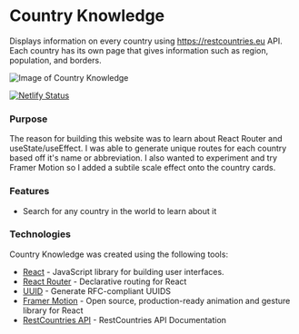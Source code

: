 # Country Knowledge

Displays information on every country using https://restcountries.eu API. Each country has its own page that gives information such as region, population, and borders.

![Image of Country Knowledge](https://www.mjdiggs.com/images/react-country.png)


[![Netlify Status](https://api.netlify.com/api/v1/badges/d5aafb15-f5a9-4850-88b1-82674459678c/deploy-status)](https://app.netlify.com/sites/agitated-hopper-7d8055/deploys)

### Purpose

The reason for building this website was to learn about React Router and useState/useEffect. I was able to generate unique routes for each country based off it's name or abbreviation. I also wanted to experiment and try Framer Motion so I added a subtile scale effect onto the country cards.

### Features

- Search for any country in the world to learn about it

### Technologies

Country Knowledge was created using the following tools:

- [React](https://github.com/facebook/react) - JavaScript library for building user interfaces.
- [React Router](https://github.com/ReactTraining/react-router) - Declarative routing for React
- [UUID](https://github.com/uuidjs/uuid) - Generate RFC-compliant UUIDS
- [Framer Motion](https://github.com/framer/motion) - Open source, production-ready animation and gesture library for React
- [RestCountries API](https://restcountries.eu) - RestCountries API Documentation
